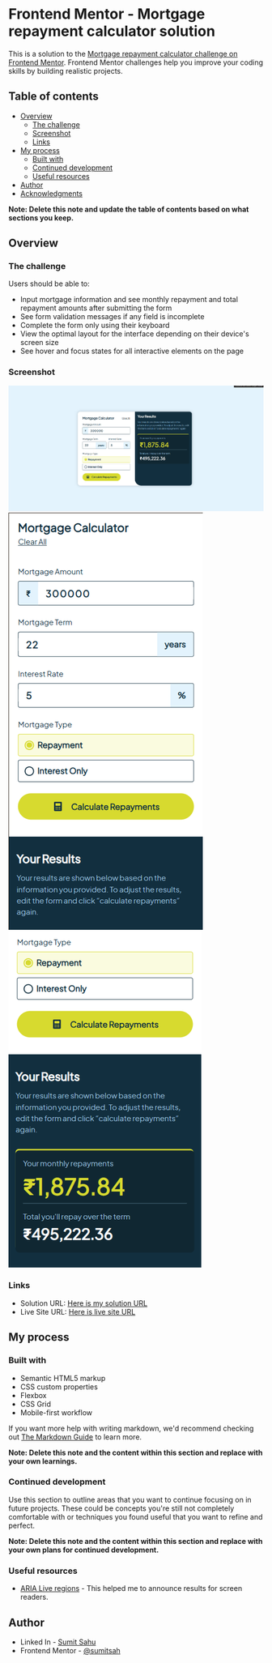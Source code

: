 # Frontend Mentor - Mortgage repayment calculator solution

This is a solution to the [Mortgage repayment calculator challenge on Frontend Mentor](https://www.frontendmentor.io/challenges/mortgage-repayment-calculator-Galx1LXK73). Frontend Mentor challenges help you improve your coding skills by building realistic projects. 

## Table of contents

- [Overview](#overview)
  - [The challenge](#the-challenge)
  - [Screenshot](#screenshot)
  - [Links](#links)
- [My process](#my-process)
  - [Built with](#built-with)
  - [Continued development](#continued-development)
  - [Useful resources](#useful-resources)
- [Author](#author)
- [Acknowledgments](#acknowledgments)

**Note: Delete this note and update the table of contents based on what sections you keep.**

## Overview

### The challenge

Users should be able to:

- Input mortgage information and see monthly repayment and total repayment amounts after submitting the form
- See form validation messages if any field is incomplete
- Complete the form only using their keyboard
- View the optimal layout for the interface depending on their device's screen size
- See hover and focus states for all interactive elements on the page

### Screenshot

![](/assets/screenshorts/Screenshot%202024-11-05%20132845.png)
![](/assets/screenshorts/Screenshot%202024-11-05%20133159.png)
![](/assets/screenshorts/Screenshot%202024-11-05%20133225.png)

### Links

- Solution URL: [Here is my solution URL](https://github.com/sumitsah/mortgage-calculator)
- Live Site URL: [Here is live site URL](https://deluxe-dodol-48afc1.netlify.app/)

## My process

### Built with

- Semantic HTML5 markup
- CSS custom properties
- Flexbox
- CSS Grid
- Mobile-first workflow

If you want more help with writing markdown, we'd recommend checking out [The Markdown Guide](https://www.markdownguide.org/) to learn more.

**Note: Delete this note and the content within this section and replace with your own learnings.**

### Continued development

Use this section to outline areas that you want to continue focusing on in future projects. These could be concepts you're still not completely comfortable with or techniques you found useful that you want to refine and perfect.

**Note: Delete this note and the content within this section and replace with your own plans for continued development.**

### Useful resources

- [ARIA Live regions](https://developer.mozilla.org/en-US/docs/Web/Accessibility/ARIA/ARIA_Live_Regions) - This helped me to announce results for screen readers.

## Author

- Linked In - [Sumit Sahu](https://www.linkedin.com/in/sumit-sahu-29064377/)
- Frontend Mentor - [@sumitsah](https://www.frontendmentor.io/profile/sumitsah)
